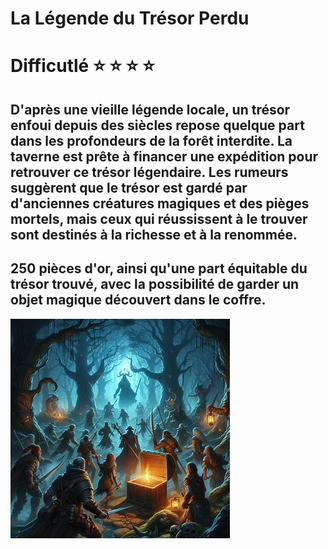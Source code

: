 # La Légende du Trésor Perdu

# Difficutlé :star: :star: :star: :star:

## D'après une vieille légende locale, un trésor enfoui depuis des siècles repose quelque part dans les profondeurs de la forêt interdite. La taverne est prête à financer une expédition pour retrouver ce trésor légendaire. Les rumeurs suggèrent que le trésor est gardé par d'anciennes créatures magiques et des pièges mortels, mais ceux qui réussissent à le trouver sont destinés à la richesse et à la renommée.

## 250 pièces d'or, ainsi qu'une part équitable du trésor trouvé, avec la possibilité de garder un objet magique découvert dans le coffre.

![images](/Assets/QueteTresor.jpeg)